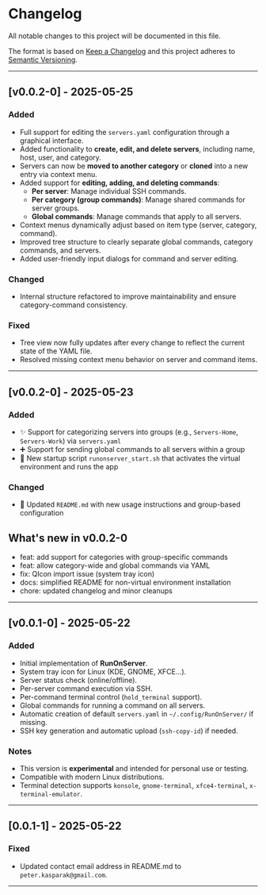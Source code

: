 # Changelog

All notable changes to this project will be documented in this file.

The format is based on [Keep a Changelog](https://keepachangelog.com/en/1.1.0/)
and this project adheres to [Semantic Versioning](https://semver.org/spec/v2.0.0.html).

---

## [v0.0.2-0] - 2025-05-25

### Added
- Full support for editing the `servers.yaml` configuration through a graphical interface.
- Added functionality to **create, edit, and delete servers**, including name, host, user, and category.
- Servers can now be **moved to another category** or **cloned** into a new entry via context menu.
- Added support for **editing, adding, and deleting commands**:
  - **Per server**: Manage individual SSH commands.
  - **Per category (group commands)**: Manage shared commands for server groups.
  - **Global commands**: Manage commands that apply to all servers.
- Context menus dynamically adjust based on item type (server, category, command).
- Improved tree structure to clearly separate global commands, category commands, and servers.
- Added user-friendly input dialogs for command and server editing.

### Changed
- Internal structure refactored to improve maintainability and ensure category-command consistency.

### Fixed
- Tree view now fully updates after every change to reflect the current state of the YAML file.
- Resolved missing context menu behavior on server and command items.

---

## [v0.0.2-0] - 2025-05-23

### Added
- ✨ Support for categorizing servers into groups (e.g., `Servers-Home`, `Servers-Work`) via `servers.yaml`
- ➕ Support for sending global commands to all servers within a group
- 🚀 New startup script `runonserver_start.sh` that activates the virtual environment and runs the app

### Changed
- 📄 Updated `README.md` with new usage instructions and group-based configuration

## What's new in v0.0.2-0

- feat: add support for categories with group-specific commands
- feat: allow category-wide and global commands via YAML
- fix: QIcon import issue (system tray icon)
- docs: simplified README for non-virtual environment installation
- chore: updated changelog and minor cleanups

---

## [v0.0.1-0] - 2025-05-22

### Added
- Initial implementation of **RunOnServer**.
- System tray icon for Linux (KDE, GNOME, XFCE...).
- Server status check (online/offline).
- Per-server command execution via SSH.
- Per-command terminal control (`hold_terminal` support).
- Global commands for running a command on all servers.
- Automatic creation of default `servers.yaml` in `~/.config/RunOnServer/` if missing.
- SSH key generation and automatic upload (`ssh-copy-id`) if needed.

### Notes
- This version is **experimental** and intended for personal use or testing.
- Compatible with modern Linux distributions.
- Terminal detection supports `konsole`, `gnome-terminal`, `xfce4-terminal`, `x-terminal-emulator`.

---

## [0.0.1-1] - 2025-05-22

### Fixed
- Updated contact email address in README.md to `peter.kasparak@gmail.com`.

---
